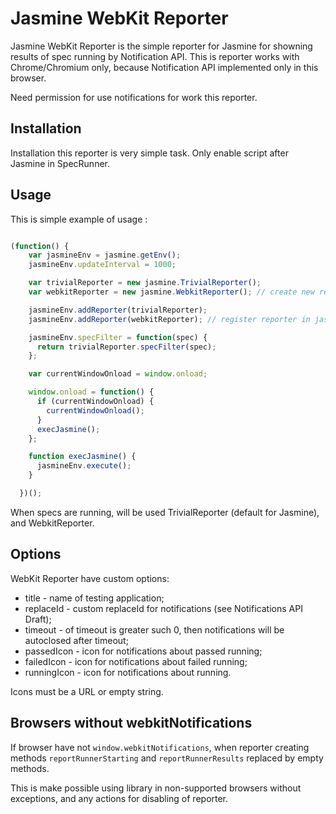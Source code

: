 # Jasmine WebKit Reporter

Jasmine WebKit Reporter is the simple reporter for Jasmine for showning results
of spec running by Notification API. This is reporter works with Chrome/Chromium
only, because Notification API implemented only in this browser.

Need permission for use notifications for work this reporter.

## Installation

Installation this reporter is very simple task. Only enable script after Jasmine in
SpecRunner.

## Usage

This is simple example of usage :

``` javascript

(function() {
    var jasmineEnv = jasmine.getEnv();
    jasmineEnv.updateInterval = 1000;

    var trivialReporter = new jasmine.TrivialReporter();
    var webkitReporter = new jasmine.WebkitReporter(); // create new reporter instance

    jasmineEnv.addReporter(trivialReporter);
    jasmineEnv.addReporter(webkitReporter); // register reporter in jasmineEnv

    jasmineEnv.specFilter = function(spec) {
      return trivialReporter.specFilter(spec);
    };

    var currentWindowOnload = window.onload;

    window.onload = function() {
      if (currentWindowOnload) {
        currentWindowOnload();
      }
      execJasmine();
    };

    function execJasmine() {
      jasmineEnv.execute();
    }

  })();
```

When specs are running, will be used TrivialReporter (default for Jasmine), and
WebkitReporter.

## Options

WebKit Reporter have custom options:

  * title - name of testing application;
  * replaceId - custom replaceId for notifications (see Notifications API Draft);
  * timeout - of timeout is greater such 0, then notifications will be autoclosed after timeout;
  * passedIcon - icon for notifications about passed running;
  * failedIcon - icon for notifications about failed running;
  * runningIcon - icon for notifications about running.

Icons must be a URL or empty string.

## Browsers without webkitNotifications

If browser have not `window.webkitNotifications`, when reporter creating methods
`reportRunnerStarting` and `reportRunnerResults` replaced by empty methods.

This is make possible using library in non-supported browsers without exceptions,
and any actions for disabling of reporter.
